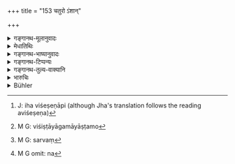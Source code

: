 +++
title = "153 चतुरो ऽंशान्"

+++

<details><summary>गङ्गानथ-मूलानुवादः</summary>

The Brāhmaṇa shall take four shares, and the son of the Kṣatriya mother three shares; the son of the Vaiśya mother shall take two shares, and the son of the Śūdra mother shall take one share.—(153)
</details>

<details><summary>मेधातिथिः</summary>

इहाविशेषेणापि[^४३४] क्षत्रियादिपुत्राणां भागश्रवणे स्मृत्यन्तरे विशिष्टयोर् आगमयोर् अन्यो[^४३५] भागविशेषः श्रूयते ।


[^४३५]:
     M G: viśiṣṭāyāgamāyāṣṭamo


[^४३४]:
     J: iha viśeṣeṇāpi (although Jha's translation follows the reading aviśeṣeṇa)

- न प्रतिग्रहभूर् देया क्षत्रियायाः सुताय वै ।

- यद्य् अप्य् एषां पिता दद्यान् मृते विप्रासुतो हरेत् ॥ इति । 

प्रतिग्रहोपात्ता प्रतिग्रहभूः । क्रयाद्युपात्ताया न निषेधः । तथान्यत्र पठ्यते- "शूद्रायां तु द्विजाज् जातो न भूमेर् भागम् अर्हति" इति भूमिमात्रस्य शूद्रापुत्रे निषेधः । एतच् च यत्रान्यद् धनम् अस्ति तद्विषयं द्रष्टव्यम् । अन्यथा दशमांशवचनम् उपतिष्ठेत । धनान्तराभावे च जीविकैव न स्यात् । 

- अहं तु ब्रुवे- भागदानं तु निषिध्यते । प्रजीवनार्थत्वं चोपकल्पनम् अनिवारितम् एव । को विशेष इति चेत्, भागपक्षे सर्वेण सर्वत्र[^४३६] स्वरिक्थोत्पत्तौ दानविक्रयादिष्व् अपि युज्यते । इतरत्र तूपजीवनं तदुत्पन्नस्य । 


[^४३६]:
     M G: sarvaṃ

- व्रीह्योदनं च प्रजीवनं ब्राह्मणीपुत्राद् एव शूद्रो लभ्यते, किं भूमिभागकल्पनया । तथा चोक्तम् "लभते तद्वृत्तिमूलम् अन्तेवासिविधिना" (ग्ध् २८.३९) इति । 

- <u>सत्यम्</u> । पितृधननिमित्तं तु तस्य प्रजीवनं कल्पयितव्यम् । भागकाले च यदि न कल्पेत, तदा द्विजातयो भ्रातरः कदाचिद् असद्वृत्तयो निमित्तान्तरतो वा दानविक्रयादिनापहरेयुः । उच्छिद्येत तदास्य जीवनम् । विकल्पिते तु तदीयाम् अनुज्ञाम् अन्तरेण न[^४३७] लभते ऽन्यत्र नियुक्तम् ॥ ९.१५३ ॥


[^४३७]:
     M G omit: na
</details>

<details><summary>गङ्गानथ-भाष्यानुवादः</summary>

Though the shares of the *Kṣatriya* and other sons have been set forth here in an unqualified form, yet in another *Smṛti*, in connection with certain particular kinds of property, we find a totally different form of division:—(1) ‘The land acquired from gifts shall not be given to the son of the Kṣatriya mother, and (2) if any such land happen to have been given by the father to these, it shall be taken by the Brāhmaṇa son on the father’s death.’

Since this specifies the land ‘acquired from gifts,’ that acquired by purchase and other means do not become similarly excluded. Elsewhere again we read—‘The son horn to a Brāhmaṇa from his *Śūdra* wife is not entitled to a share in landed property,’ which precludes the *Śūdra* son from all kinds of lands.

All this restriction should be understood to apply to those cases where there are other forms of property also; otherwise, we would be faced by the law relating to ‘the tenth part of a share.’ If there were no other property, the sons in question would be left without any subsistence.

What I hold however is that though the allotment of shares (under the circumstances mentioned in the Smṛti texts quoted) is negatived, provision for subsistence does not thereby become precluded

If it be asked ‘What is the difference between these two?’—our answer is that if the said sons were entitled to regular ‘shares,’ they would be entitled to make gifts of, or sell, the property inherited, while what they get for subsistence, of that they can only take the usufruct.

“As for the grains necessary for his subsistence, these the *Śūdra* son shall receive from the *Brāhmaṇa* son; so that there would be no point in alloting any land to him for that purpose. Says Gautama (28-39)—‘Ho obtains his subsistence, in the manner of a pupil.”

True; but provision for his subsistence has got to be made, in consideration of the fact that the property under division is his father’s; and if such provision were not definitely made at the time of division, it is just possible that the twice-born brothers might lose the property, either by misconduct or by some such act as selling and the like; and in that wise he would be left without subsistence. If, on the other hand, some land has been definitely allotted for his subsistence, the other brothers could not appropriate it to other uses, without his consent.—(153)
</details>

<details><summary>गङ्गानथ-टिप्पन्यः</summary>

This verse is quoted in *Vivādaratnākara* (p. 528), which adds that no significance attaching to the singular number in ‘*vipraḥ*’ this same rule applies to cases where there are several sons from the Brāhmaṇī wife.

It is quoted in *Parāśaramādhava* (Vyavahāra, p. 343), which adds that this pertains to lands other than that which may have been received by the father as a religious gift, to which latter, the non-Brahmaṇa sons are not entitled;—in *Vivādacintāmaṇi* (Calcutta, p. 144);—in
*Dāyakramasaṅgraha* (p. 51);—and by Jīmūtavāhana (*Dāyabhāga*, p. 212).

On the failure of other sons, the rest of the property goes to the
*Sapiṇḍas* (according to Medhātithi),—to the widow and the rest
(according to Nārāyaṇa).

This verse is quoted in *Vivādaratnākara* (p. 535), which adds the following notes:—‘*Saputraḥ*’, one having sons of the twice-born castes,—‘*aputraḥ*’, one having no sons of the twice-born castes;—Halāyudha and Pārijāta have taken this verse to men that no part of the property goes to such son of the married Śūdra wife as is entirely devoid of good qualities.

It is quoted in *Parāśaramādhava* (Vyavahāra, p. 344), which adds that this refers to such Śūdra-born sons as are not obedient to the father.

It is quoted in *Aparārka* (p. 735), which adds the ‘*adhikam*’ means ‘more than the tenth share;’—also on p. 740 where it is added that the implication o'f this rule is that in the case of the man ‘without sons,’ the property besides the ‘tenth share,’ which goes to the Śūdra-born son, goes to the ‘widow and the rest’

It is quoted in *Mitākṣara* (2.132-133), which explains the meaning to be that even though the son of the Śūdra wife is a ‘body-born’ son, yet he cannot inherit anything more than the tenth share, even when there are no other sons. It adds the following explanation:—‘*Satputraḥ*’ means ‘one having sons of wives of the twice-born castes,’—‘*aputraḥ*,’ ‘one who has no sons from the twice-born wives,’—when such a person dies, then his sons—*Kṣetraja* and the rest—or *sapiṇḍas*, shall not give to his son from the Śūdra wife, any more than the tenth share.—This implies that the sons of *Kṣatriya* and *Vaiśya* wives inherit the entire property, if there is no son from the Brāhmaṇa wife.

It is quoted in *Nṛsiṃhaprasāda* (Vyavahāra 35b);—in
*Vyavahāra-Bālambhaṭṭī* (p. 688);—in *Vīramitrodaya*

(Vyavahāra 192b) which explains ‘*satputra*’ as having ‘son born of the wife of one’s own caste;’ and ‘*aputra*’ as ‘having no son born of the wife of one’s own caste, and adds that on the death of such a person, the Kṣetraja and other sons will inherit his property, but the son born of Śūdra mother will not get more than the tenth part of the estate:—and by Jīmūtavāhara (*Dāyabhāga*, p. 219), which says that even in the absence of a son of a twice-born caste, the Śūdra son shall not get more than the tenth part.
</details>

<details><summary>गङ्गानथ-तुल्य-वाक्यानि</summary>

**(verses 9.149-157)  
**

See Comparative notes for [Verse 9.149](http://www.wisdomlib.org/hinduism/book/manusmriti-with-the-commentary-of-medhatithi/d/doc201526.html#comparative-notes "English translation of verse").
</details>

<details><summary>भारुचिः</summary>

ऋज्वर्थांशकल्पना । अत्रापि पूर्ववत् समविषमसंख्येषु विभागो विज्ञेयः ॥ ९.१५३ ॥
</details>

<details><summary>Bühler</summary>

153	The Brahmana (son) shall take four shares, son of the Kshatriya (wife) three, the son of the Vaisya shall have two parts, the son of the Sudra may take one share.
</details>
